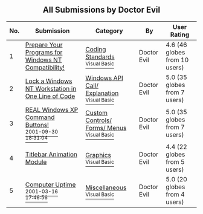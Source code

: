 ﻿<div align="center">

## All Submissions by Doctor Evil

</div>

No.  | Submission | Category | By   | User Rating
---- | ---------- | -------- | ---- | -----------
1 | [Prepare Your Programs for Windows NT Compatibility\!<br />](https://github.com/Planet-Source-Code/doctor-evil-prepare-your-programs-for-windows-nt-compatibility__1-27544) | [Coding Standards<br /><sup>Visual Basic</sup>](../ByCategory/coding-standards__1-43.md) | Doctor Evil | 4.6 (46 globes from 10 users)
2 | [Lock a Windows NT Workstation in One Line of Code<br />](https://github.com/Planet-Source-Code/doctor-evil-lock-a-windows-nt-workstation-in-one-line-of-code__1-24090) | [Windows API Call/ Explanation<br /><sup>Visual Basic</sup>](../ByCategory/windows-api-call-explanation__1-39.md) | Doctor Evil | 5.0 (35 globes from 7 users)
3 | [REAL Windows XP Command Buttons\!<br /><sup>2001-09-30 18:31:04</sup>](https://github.com/Planet-Source-Code/doctor-evil-real-windows-xp-command-buttons__1-27673) | [Custom Controls/ Forms/  Menus<br /><sup>Visual Basic</sup>](../ByCategory/custom-controls-forms-menus__1-4.md) | Doctor Evil | 5.0 (35 globes from 7 users)
4 | [Titlebar Animation Module<br />](https://github.com/Planet-Source-Code/doctor-evil-titlebar-animation-module__1-22883) | [Graphics<br /><sup>Visual Basic</sup>](../ByCategory/graphics__1-46.md) | Doctor Evil | 4.4 (22 globes from 5 users)
5 | [Computer Uptime<br /><sup>2001-03-16 17:46:56</sup>](https://github.com/Planet-Source-Code/doctor-evil-computer-uptime__1-24093) | [Miscellaneous<br /><sup>Visual Basic</sup>](../ByCategory/miscellaneous__1-1.md) | Doctor Evil | 5.0 (20 globes from 4 users)
